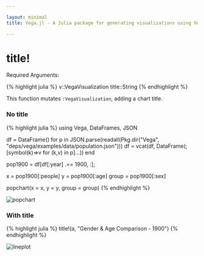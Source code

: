 ```yaml
---

layout: minimal
title: Vega.jl - A Julia package for generating visualizations using Vega

---
```


# title!

Required Arguments:

{% highlight julia %}
v::VegaVisualization
title::String
{% endhighlight %}

This function mutates `:VegaVisualization`, adding a chart title.

### No title
{% highlight julia %}
using Vega, DataFrames, JSON

df = DataFrame()
for p in JSON.parse(readall(Pkg.dir("Vega", "deps/vega/examples/data/population.json")))
    df = vcat(df, DataFrame(;[symbol(k)=>v for (k,v) in p]...))
end

pop1900 = df[df[:year] .== 1900, :];

x = pop1900[:people]
y = pop1900[:age]
group = pop1900[:sex]

popchart(x = x, y = y, group = group)
{% endhighlight %}

<img src ="http://johnmyleswhite.github.io/Vega.jl/images/popchart.png" alt = "popchart">

### With title

{% highlight julia %}
title!(a, "Gender & Age Comparison - 1900")
{% endhighlight %}

<img src ="http://johnmyleswhite.github.io/Vega.jl/images/poptitle.png" alt = "lineplot">